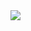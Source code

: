 <img align="left" src="https://github-readme-stats.vercel.app/api/top-langs/?username=DannyXjsu&show_icons=true" />
